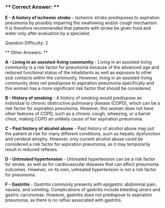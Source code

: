 ### ** Correct Answer: **

**E - A history of ischemic stroke** - Ischemic stroke predisposes to aspiration pneumonia by possibly impairing the swallowing and/or cough mechanism. It is therefore recommended that patients with stroke be given food and water only after evaluation by a specialist.

Question Difficulty: 2

** Other Answers: **

**A - Living in an assisted-living community** - Living in an assisted-living community is a risk factor for pneumonia because of the advanced age and reduced functional status of the inhabitants as well as exposure to other sick contacts within the community. However, living in an assisted-living community does not predispose to aspiration pneumonia specifically and this woman has a more significant risk factor that should be considered.

**B - History of smoking** - A history of smoking would predispose an individual to chronic obstructive pulmonary disease (COPD), which can be a risk factor for aspiration pneumonia. However, this woman does not have other features of COPD, such as a chronic cough, wheezing, or a barrel chest, making COPD an unlikely cause of her aspiration pneumonia.

**C - Past history of alcohol abuse** - Past history of alcohol abuse may put the patient at risk for many different conditions, such as hepatic dysfunction and cerebral atrophy. However, only current alcohol abuse could be considered a risk factor for aspiration pneumonia, as it may temporarily result in reduced reflexes.

**D - Untreated hypertension** - Untreated hypertension can be a risk factor for stroke, as well as for cardiovascular diseases that can affect pneumonia outcomes. However, on its own, untreated hypertension is not a risk factor for pneumonia.

**F - Gastritis** - Gastritis commonly presents with epigastric abdominal pain, nausea, and vomiting. Complications of gastritis include bleeding ulcers and gastric carcinomas. However, gastritis does not predispose to aspiration pneumonia, as there is no reflux associated with gastritis.

